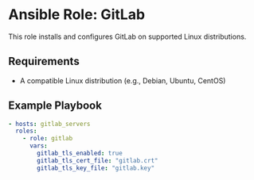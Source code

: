 # Ansible Role: GitLab

This role installs and configures GitLab on supported Linux distributions.

## Requirements
- A compatible Linux distribution (e.g., Debian, Ubuntu, CentOS)

## Example Playbook
```yaml
- hosts: gitlab_servers
  roles:
    - role: gitlab
      vars:
        gitlab_tls_enabled: true
        gitlab_tls_cert_file: "gitlab.crt"
        gitlab_tls_key_file: "gitlab.key"
